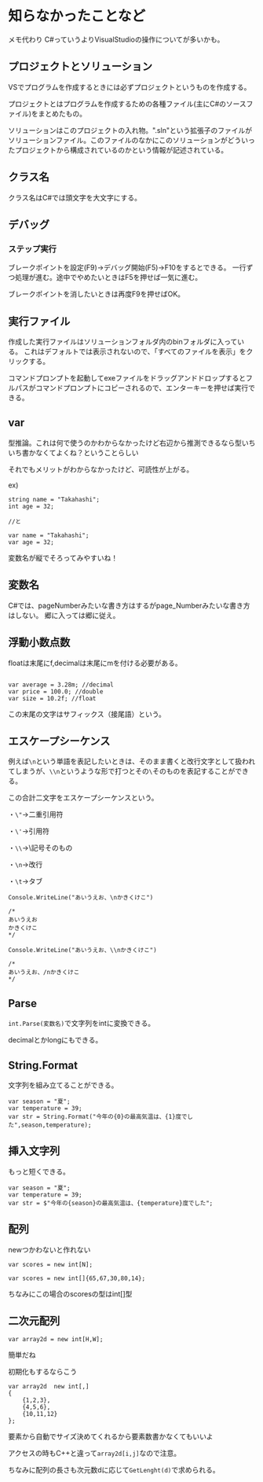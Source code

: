 # 知らなかったことなど

メモ代わり
C#っていうよりVisualStudioの操作についてが多いかも。

## プロジェクトとソリューション

VSでプログラムを作成するときには必ずプロジェクトというものを作成する。

プロジェクトとはプログラムを作成するための各種ファイル(主にC#のソースファイル)をまとめたもの。

ソリューションはこのプロジェクトの入れ物。".sln"という拡張子のファイルがソリューションファイル。このファイルのなかにこのソリューションがどういったプロジェクトから構成されているのかという情報が記述されている。

## クラス名

クラス名はC#では頭文字を大文字にする。

## デバッグ

### ステップ実行

ブレークポイントを設定(F9)→デバッグ開始(F5)→F10をするとできる。
一行ずつ処理が進む。途中でやめたいときはF5を押せば一気に進む。

ブレークポイントを消したいときは再度F9を押せばOK。

## 実行ファイル

作成した実行ファイルはソリューションフォルダ内のbinフォルダに入っている。
これはデフォルトでは表示されないので、「すべてのファイルを表示」をクリックする。

コマンドプロンプトを起動してexeファイルをドラッグアンドドロップするとフルパスがコマンドプロンプトにコピーされるので、エンターキーを押せば実行できる。


## var
型推論。これは何で使うのかわからなかったけど右辺から推測できるなら型いちいち書かなくてよくね？ということらしい

それでもメリットがわからなかったけど、可読性が上がる。

ex)

```
string name = "Takahashi";
int age = 32;

//と

var name = "Takahashi";
var age = 32;
```

変数名が縦でそろってみやすいね！

## 変数名

C#では、pageNumberみたいな書き方はするがpage_Numberみたいな書き方はしない。
郷に入っては郷に従え。

## 浮動小数点数

floatは末尾にf,decimalは末尾にmを付ける必要がある。

```

var average = 3.28m; //decimal
var price = 100.0; //double
var size = 10.2f; //float

```

この末尾の文字はサフィックス（接尾語）という。


## エスケープシーケンス

例えば`\n`という単語を表記したいときは、そのまま書くと改行文字として扱われてしまうが、`\\n`というような形で打つとその`\`そのものを表記することができる。

この合計二文字をエスケープシーケンスという。

・`\"`→二重引用符

・`\'`→引用符

・`\\`→\記号そのもの

・`\n`→改行

・`\t`→タブ

```
Console.WriteLine("あいうえお、\nかきくけこ")

/*
あいうえお
かきくけこ
*/

Console.WriteLine("あいうえお、\\nかきくけこ")

/*
あいうえお、/nかきくけこ
*/
```


## Parse

`int.Parse(変数名)`で文字列をintに変換できる。

decimalとかlongにもできる。

## String.Format

文字列を組み立てることができる。
```
var season = "夏";
var temperature = 39;
var str = String.Format("今年の{0}の最高気温は、{1}度でした",season,temperature);
```

## 挿入文字列

もっと短くできる。

```
var season = "夏";
var temperature = 39;
var str = $"今年の{season}の最高気温は、{temperature}度でした";
```

## 配列

newつかわないと作れない

```
var scores = new int[N];
```
```
var scores = new int[]{65,67,30,80,14};
```

ちなみにこの場合のscoresの型はint[]型

## 二次元配列

```
var array2d = new int[H,W];
```

簡単だね

初期化もするならこう

```
var array2d  new int[,]
{
    {1,2,3},
    {4,5,6},
    {10,11,12}
};
```
要素から自動でサイズ決めてくれるから要素数書かなくてもいいよ


アクセスの時もC++と違って`array2d[i,j]`なので注意。

ちなみに配列の長さも次元数dに応じて`GetLenght(d)`で求められる。


